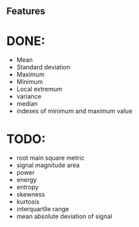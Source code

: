 ## Features

# DONE:

* Mean
* Standard deviation
* Maximum
* Minimum
* Local extremum
* variance
* median
* indexes of minimum and maximum value

# TODO:

* root main square metric
* signal magnitude area
* power
* energy
* entropy
* skewness
* kurtosis
* interquartlle range
* mean absolute deviation of signal
